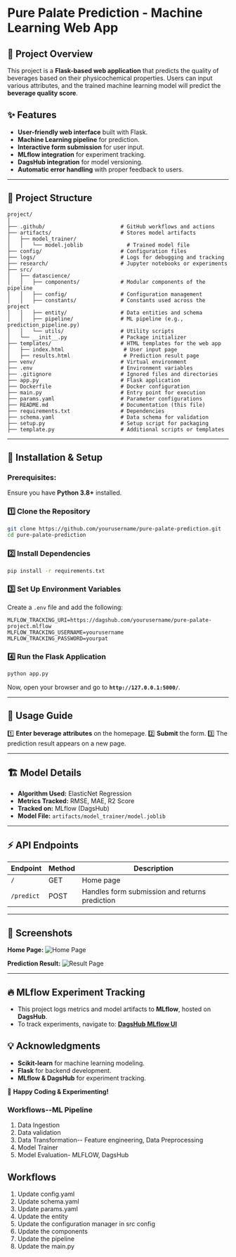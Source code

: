 # Pure Palate Prediction - Machine Learning Web App

## 📌 Project Overview
This project is a **Flask-based web application** that predicts the quality of beverages based on their physicochemical properties. Users can input various attributes, and the trained machine learning model will predict the **beverage quality score**.

## ✨ Features
- **User-friendly web interface** built with Flask.
- **Machine Learning pipeline** for prediction.
- **Interactive form submission** for user input.
- **MLflow integration** for experiment tracking.
- **DagsHub integration** for model versioning.
- **Automatic error handling** with proper feedback to users.

---

## 📂 Project Structure
```
project/
│
├── .github/                        # GitHub workflows and actions
├── artifacts/                      # Stores model artifacts
│   ├── model_trainer/
│   │   └── model.joblib              # Trained model file
├── config/                         # Configuration files
├── logs/                           # Logs for debugging and tracking
├── research/                       # Jupyter notebooks or experiments
├── src/
│   ├── datascience/
│   │   ├── components/             # Modular components of the pipeline
│   │   ├── config/                 # Configuration management
│   │   ├── constants/              # Constants used across the project
│   │   ├── entity/                 # Data entities and schema
│   │   ├── pipeline/               # ML pipeline (e.g., prediction_pipeline.py)
│   │   └── utils/                  # Utility scripts
│   └── __init__.py                 # Package initializer
├── templates/                      # HTML templates for the web app
│   ├── index.html                   # User input page
│   ├── results.html                 # Prediction result page
├── venv/                           # Virtual environment
├── .env                            # Environment variables
├── .gitignore                      # Ignored files and directories
├── app.py                          # Flask application
├── Dockerfile                      # Docker configuration
├── main.py                         # Entry point for execution
├── params.yaml                     # Parameter configurations
├── README.md                       # Documentation (this file)
├── requirements.txt                # Dependencies
├── schema.yaml                     # Data schema for validation
├── setup.py                        # Setup script for packaging
├── template.py                     # Additional scripts or templates
```

---

## 🚀 Installation & Setup
### Prerequisites:
Ensure you have **Python 3.8+** installed.

### 1️⃣ Clone the Repository
```bash
git clone https://github.com/yourusername/pure-palate-prediction.git
cd pure-palate-prediction
```

### 2️⃣ Install Dependencies
```bash
pip install -r requirements.txt
```

### 3️⃣ Set Up Environment Variables
Create a `.env` file and add the following:
```env
MLFLOW_TRACKING_URI=https://dagshub.com/yourusername/pure-palate-project.mlflow
MLFLOW_TRACKING_USERNAME=yourusername
MLFLOW_TRACKING_PASSWORD=yourpat
```

### 4️⃣ Run the Flask Application
```bash
python app.py
```
Now, open your browser and go to **`http://127.0.0.1:5000/`**.

---

## 📝 Usage Guide
1️⃣ **Enter beverage attributes** on the homepage.
2️⃣ **Submit** the form.
3️⃣ The prediction result appears on a new page.

---

## 🏗️ Model Details
- **Algorithm Used:** ElasticNet Regression
- **Metrics Tracked:** RMSE, MAE, R2 Score
- **Tracked on:** MLflow (DagsHub)
- **Model File:** `artifacts/model_trainer/model.joblib`

---

## ⚡ API Endpoints
| Endpoint  | Method | Description |
|-----------|--------|-------------|
| `/` | GET | Home page |
| `/predict` | POST | Handles form submission and returns prediction |

---

## 📌 Screenshots
**Home Page:**
![Home Page](static/homepage.png)

**Prediction Result:**
![Result Page](static/resultpage.png)

---

## 🔥 MLflow Experiment Tracking
- This project logs metrics and model artifacts to **MLflow**, hosted on **DagsHub**.
- To track experiments, navigate to:
  **[DagsHub MLflow UI](https://dagshub.com/yourusername/pure-palate-project.mlflow)**


## 💡 Acknowledgments
- **Scikit-learn** for machine learning modeling.
- **Flask** for backend development.
- **MLflow & DagsHub** for experiment tracking.



🎯 **Happy Coding & Experimenting!**



### Workflows--ML Pipeline

1. Data Ingestion
2. Data validation
3. Data Transformation-- Feature engineering, Data Preprocessing
4. Model Trainer
5. Model Evaluation- MLFLOW, DagsHub



## Workflows

1. Update config.yaml
2. Update schema.yaml
3. Update params.yaml
4. Update the entity
5. Update the configuration manager in src config
6. Update the components
7. Update the pipeline
8. Update the main.py
